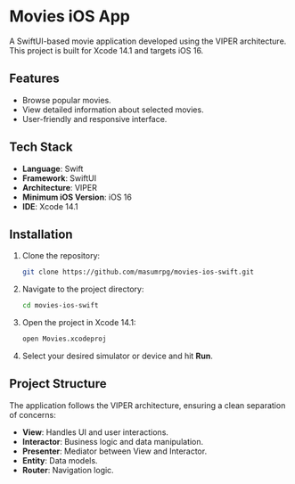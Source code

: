 # Movies iOS App  

A SwiftUI-based movie application developed using the VIPER architecture. This project is built for Xcode 14.1 and targets iOS 16.  

## Features  
- Browse popular movies.
- View detailed information about selected movies.  
- User-friendly and responsive interface.  

## Tech Stack  
- **Language**: Swift  
- **Framework**: SwiftUI  
- **Architecture**: VIPER  
- **Minimum iOS Version**: iOS 16  
- **IDE**: Xcode 14.1  

## Installation  

1. Clone the repository:  
   ```bash  
   git clone https://github.com/masumrpg/movies-ios-swift.git  
   ```  

2. Navigate to the project directory:  
   ```bash  
   cd movies-ios-swift  
   ```  

3. Open the project in Xcode 14.1:  
   ```bash  
   open Movies.xcodeproj  
   ```  

4. Select your desired simulator or device and hit **Run**.  

## Project Structure  

The application follows the VIPER architecture, ensuring a clean separation of concerns:  
- **View**: Handles UI and user interactions.  
- **Interactor**: Business logic and data manipulation.  
- **Presenter**: Mediator between View and Interactor.  
- **Entity**: Data models.  
- **Router**: Navigation logic.   